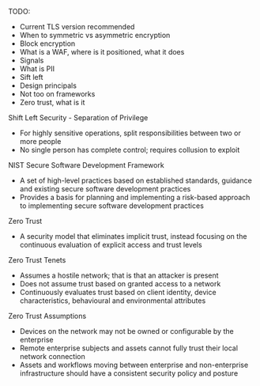 
TODO:

- Current TLS version recommended
- When to symmetric vs asymmetric encryption
- Block encryption
- What is a WAF, where is it positioned, what it does
- Signals 
- What is PII
- Sift left
- Design principals
- Not too on frameworks
- Zero trust, what is it

Shift Left Security - Separation of Privilege
- For highly sensitive operations, split responsibilities between two or more people
- No single person has complete control; requires collusion to exploit

NIST Secure Software Development Framework
- A set of high-level practices based on established standards, guidance and existing secure software development practices
- Provides a basis for planning and implementing a risk-based approach to implementing secure software development practices

Zero Trust
- A security model that eliminates implicit trust, instead focusing on the continuous evaluation of explicit access and trust levels

Zero Trust Tenets
- Assumes a hostile network; that is that an attacker is present
- Does not assume trust based on granted access to a network
- Continuously evaluates trust based on client identity, device characteristics, behavioural and environmental attributes

Zero Trust Assumptions
- Devices on the network may not be owned or configurable by the enterprise
- Remote enterprise subjects and assets cannot fully trust their local network connection
- Assets and workflows moving between enterprise and non-enterprise infrastructure should have a consistent security policy and posture